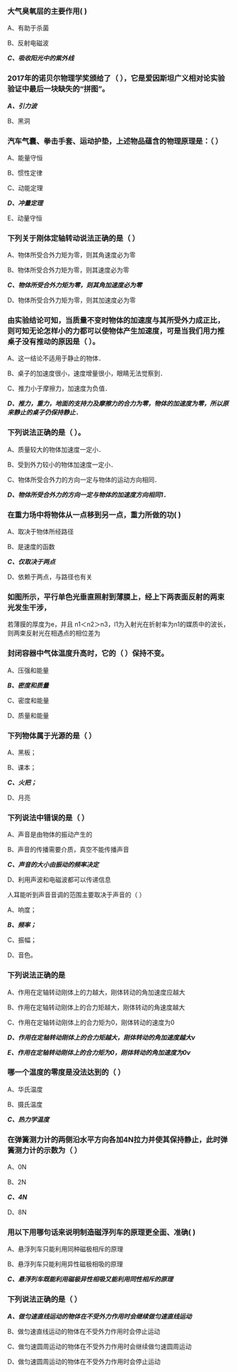 ### 大气臭氧层的主要作用(    )

A、有助于杀菌

B、反射电磁波

***C、吸收阳光中的紫外线***

### 2017年的诺贝尔物理学奖颁给了（    ），它是爱因斯坦广义相对论实验验证中最后一块缺失的“拼图”。

***A、引力波***

B、黑洞


### 汽车气囊、拳击手套、运动护垫，上述物品蕴含的物理原理是：（    ）

A、能量守恒

B、惯性定律 

C、动能定理

***D、冲量定理***

E、动量守恒

### 下列关于刚体定轴转动说法正确的是（   ）

A、物体所受合外力矩为零，则其角速度必为零

B、物体所受合外力矩为零，则其速度必为零

***C、物体所受合外力矩为零，则其角加速度必为零***

D、物体所受合外力矩为零，则其加速度必为零

### 由实验结论可知，当质量不变时物体的加速度与其所受外力成正比，则可知无论怎样小的力都可以使物体产生加速度，可是当我们用力推桌子没有推动的原因是（    ）。

A、这一结论不适用于静止的物体．

B、桌子的加速度很小，速度增量很小，眼睛无法觉察到．

C、推力小于摩擦力，加速度为负值．

***D、推力，重力，地面的支持力及摩擦力的合力为零，物体的加速度为零，所以原来静止的桌子仍保持静止．***


### 下列说法正确的是（    ）。

A、质量较大的物体加速度一定小．

B、受到外力较小的物体加速度一定小．

C、物体所受合外力的方向一定与物体的运动方向相同．

***D、物体所受合外力的方向一定与物体的加速度方向相同1．***

### 在重力场中将物体从一点移到另一点，重力所做的功( )

A、取决于物体所经路径

B、是速度的函数

***C、仅取决于两点***

D、依赖于两点，与路径也有关

### 如图所示，平行单色光垂直照射到薄膜上，经上下两表面反射的两束光发生干涉，
若薄膜的厚度为e，并且 n1＜n2＞n3，l1为入射光在折射率为n1的媒质中的波长，则两束反射光在相遇点的相位差为

### 封闭容器中气体温度升高时，它的（    ）保持不变。

A、压强和能量

***B、密度和质量***

C、密度和能量

D、质量和能量

### 下列物体属于光源的是（        ）

A、黑板；

B、课本；

***C、火把；***

D、月亮

### 下列说法中错误的是（   ）

A、声音是由物体的振动产生的

B、声音的传播需要介质，真空不能传播声音

***C、声音的大小由振动的频率决定***

D、利用声波和电磁波都可以传递信息

人耳能听到声音音调的范围主要取决于声音的（        ）

A、响度；

***B、频率；***

C、振幅；

D、音色。

### 下列说法正确的是

A、作用在定轴转动刚体上的力越大，刚体转动的角加速度应越大

B、作用在定轴转动刚体上的合力矩越大，刚体转动的角速度越大

C、作用在定轴转动刚体上的合力矩为0，刚体转动的速度为0

***D、作用在定轴转动刚体上的合力矩越大，刚体转动的角加速度越大v***

***E、作用在定轴转动刚体上的合力矩为0，刚体转动的角加速度为0v***

### 哪一个温度的零度是没法达到的（    ）

A、华氏温度

B、摄氏温度

***C、热力学温度***

### 在弹簧测力计的两侧沿水平方向各加4N拉力并使其保持静止，此时弹簧测力计的示数为（   ）

A、0N

B、2N

***C、4N***

D、8N

### 用以下用哪句话来说明制造磁浮列车的原理更全面、准确(    )

A、悬浮列车只能利用同种磁极相斥的原理

B、悬浮列车只能利用异性磁极相吸的原理

***C、悬浮列车既能利用磁极异性相吸又能利用同性相斥的原理***

### 下列说法正确的是（   ）

***A、做匀速直线运动的物体在不受外力作用时会继续做匀速直线运动***

B、做匀速直线运动的物体在不受外力作用时会停止运动

C、做匀速圆周运动的物体在不受外力作用时会继续做匀速圆周运动

D、做匀速圆周运动的物体在不受外力作用时会停止运动
